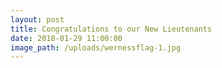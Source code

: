 ```yaml
---
layout: post
title: Congratulations to our New Lieutenants
date: 2018-01-29 11:00:00
image_path: /uploads/wernessflag-1.jpg
---
```

